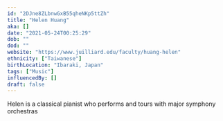 ```yaml
---
id: "2DJne8ZLbnwGxB55qheNKp5ttZh"
title: "Helen Huang"
aka: []
date: "2021-05-24T00:25:29"
dob: ""
dod: ""
website: "https://www.juilliard.edu/faculty/huang-helen"
ethnicity: ["Taiwanese"]
birthLocation: "Ibaraki, Japan"
tags: ["Music"]
influencedBy: []
draft: false
---
```


Helen is a classical pianist who performs and tours with major symphony
orchestras
